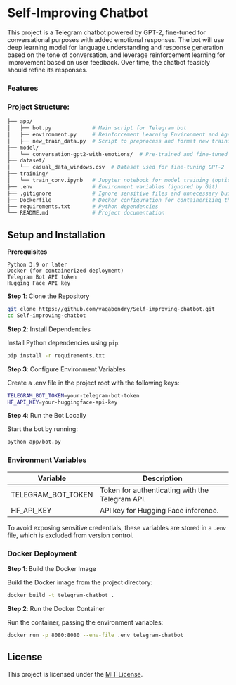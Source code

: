 # Self-Improving Chatbot

This project is a Telegram chatbot powered by GPT-2, fine-tuned for conversational purposes with added emotional responses. The bot will use deep learning model for language understanding and response generation based on the tone of conversation, and leverage reinforcement learning for improvement based on user feedback. Over time, the chatbot feasibly should refine its responses.

### Features

### Project Structure:
```bash
├── app/
│   ├── bot.py             # Main script for Telegram bot 
│   ├── environment.py     # Reinforcement Learning Environment and Agent
│   ├── new_train_data.py  # Script to preprocess and format new training data (optional)
├── model/
│   └── conversation-gpt2-with-emotions/  # Pre-trained and fine-tuned model files 
├── dataset/
│   └── casual_data_windows.csv  # Dataset used for fine-tuning GPT-2
├── training/
│   └── train_conv.ipynb   # Jupyter notebook for model training (optional)
├── .env                   # Environment variables (ignored by Git)
├── .gitignore             # Ignore sensitive files and unnecessary build artifacts
├── Dockerfile             # Docker configuration for containerizing the app
├── requirements.txt       # Python dependencies
└── README.md              # Project documentation
```

## Setup and Installation
**Prerequisites**

    Python 3.9 or later
    Docker (for containerized deployment)
    Telegram Bot API token
    Hugging Face API key 

**Step 1**: Clone the Repository
  ```bash
  git clone https://github.com/vagabondry/Self-improving-chatbot.git
  cd Self-improving-chatbot
  ```

**Step 2**: Install Dependencies

  Install Python dependencies using ```pip```:
  ```bash
  pip install -r requirements.txt
  ```
**Step 3**: Configure Environment Variables

Create a .env file in the project root with the following keys:
  ```bash
  TELEGRAM_BOT_TOKEN=your-telegram-bot-token
  HF_API_KEY=your-huggingface-api-key
  ```
**Step 4**: Run the Bot Locally

  Start the bot by running:
  ```bash
  python app/bot.py
  ```

### Environment Variables
Variable	| Description
--- | ---
TELEGRAM_BOT_TOKEN	| Token for authenticating with the Telegram API.
HF_API_KEY	| API key for Hugging Face inference.

To avoid exposing sensitive credentials, these variables are stored in a ```.env``` file, which is excluded from version control.

### Docker Deployment
**Step 1**: Build the Docker Image

  Build the Docker image from the project directory:
  ```bash
  docker build -t telegram-chatbot .
  ```

**Step 2**: Run the Docker Container

  Run the container, passing the environment variables:
  ```bash
  docker run -p 8080:8080 --env-file .env telegram-chatbot
  ```

## License
This project is licensed under the [MIT License](LICENSE).
